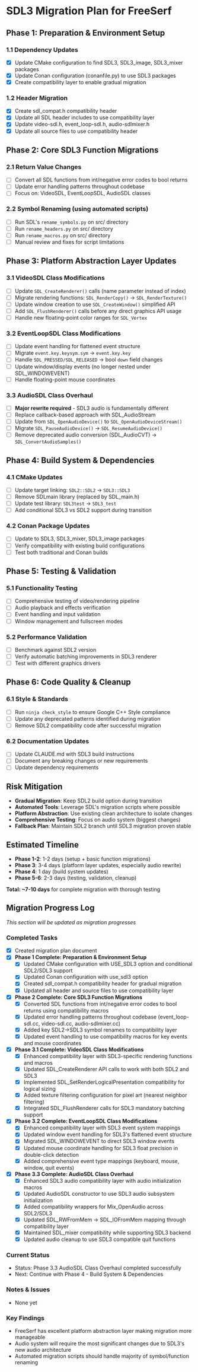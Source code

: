 # SDL3 Migration Plan for FreeSerf

## Phase 1: Preparation & Environment Setup

### 1.1 Dependency Updates
- [x] Update CMake configuration to find SDL3, SDL3_image, SDL3_mixer packages
- [x] Update Conan configuration (conanfile.py) to use SDL3 packages
- [x] Create compatibility layer to enable gradual migration

### 1.2 Header Migration
- [x] Create sdl_compat.h compatibility header
- [x] Update all SDL header includes to use compatibility layer
- [x] Update video-sdl.h, event_loop-sdl.h, audio-sdlmixer.h
- [x] Update all source files to use compatibility header

## Phase 2: Core SDL3 Function Migrations

### 2.1 Return Value Changes
- [ ] Convert all SDL functions from int/negative error codes to bool returns
- [ ] Update error handling patterns throughout codebase
- [ ] Focus on: VideoSDL, EventLoopSDL, AudioSDL classes

### 2.2 Symbol Renaming (using automated scripts)
- [ ] Run SDL's `rename_symbols.py` on src/ directory
- [ ] Run `rename_headers.py` on src/ directory  
- [ ] Run `rename_macros.py` on src/ directory
- [ ] Manual review and fixes for script limitations

## Phase 3: Platform Abstraction Layer Updates

### 3.1 VideoSDL Class Modifications
- [ ] Update `SDL_CreateRenderer()` calls (name parameter instead of index)
- [ ] Migrate rendering functions: `SDL_RenderCopy()` → `SDL_RenderTexture()`
- [ ] Update window creation to use `SDL_CreateWindow()` simplified API
- [ ] Add `SDL_FlushRenderer()` calls before any direct graphics API usage
- [ ] Handle new floating-point color ranges for `SDL_Vertex`

### 3.2 EventLoopSDL Class Modifications  
- [ ] Update event handling for flattened event structure
- [ ] Migrate `event.key.keysym.sym` → `event.key.key`
- [ ] Handle `SDL_PRESSED/SDL_RELEASED` → bool `down` field changes
- [ ] Update window/display events (no longer nested under SDL_WINDOWEVENT)
- [ ] Handle floating-point mouse coordinates

### 3.3 AudioSDL Class Overhaul
- [ ] **Major rewrite required** - SDL3 audio is fundamentally different
- [ ] Replace callback-based approach with SDL_AudioStream
- [ ] Update from `SDL_OpenAudioDevice()` to `SDL_OpenAudioDeviceStream()`
- [ ] Migrate `SDL_PauseAudioDevice()` → `SDL_ResumeAudioDevice()` 
- [ ] Remove deprecated audio conversion (SDL_AudioCVT) → `SDL_ConvertAudioSamples()`

## Phase 4: Build System & Dependencies

### 4.1 CMake Updates
- [ ] Update target linking: `SDL2::SDL2` → `SDL3::SDL3`
- [ ] Remove SDLmain library (replaced by SDL_main.h)
- [ ] Update test library: `SDL3test` → `SDL3_test`
- [ ] Add conditional SDL3 vs SDL2 support during transition

### 4.2 Conan Package Updates
- [ ] Update to SDL3, SDL3_mixer, SDL3_image packages
- [ ] Verify compatibility with existing build configurations
- [ ] Test both traditional and Conan builds

## Phase 5: Testing & Validation

### 5.1 Functionality Testing
- [ ] Comprehensive testing of video/rendering pipeline
- [ ] Audio playback and effects verification
- [ ] Event handling and input validation
- [ ] Window management and fullscreen modes

### 5.2 Performance Validation
- [ ] Benchmark against SDL2 version
- [ ] Verify automatic batching improvements in SDL3 renderer
- [ ] Test with different graphics drivers

## Phase 6: Code Quality & Cleanup

### 6.1 Style & Standards
- [ ] Run `ninja check_style` to ensure Google C++ Style compliance
- [ ] Update any deprecated patterns identified during migration
- [ ] Remove SDL2 compatibility code after successful migration

### 6.2 Documentation Updates
- [ ] Update CLAUDE.md with SDL3 build instructions
- [ ] Document any breaking changes or new requirements
- [ ] Update dependency requirements

## Risk Mitigation

- **Gradual Migration**: Keep SDL2 build option during transition
- **Automated Tools**: Leverage SDL's migration scripts where possible
- **Platform Abstraction**: Use existing clean architecture to isolate changes
- **Comprehensive Testing**: Focus on audio system (biggest changes)
- **Fallback Plan**: Maintain SDL2 branch until SDL3 migration proven stable

## Estimated Timeline

- **Phase 1-2**: 1-2 days (setup + basic function migrations)
- **Phase 3**: 3-4 days (platform layer updates, especially audio rewrite)
- **Phase 4**: 1 day (build system updates)
- **Phase 5-6**: 2-3 days (testing, validation, cleanup)

**Total: ~7-10 days** for complete migration with thorough testing

## Migration Progress Log

*This section will be updated as migration progresses*

### Completed Tasks
- [x] Created migration plan document
- [x] **Phase 1 Complete: Preparation & Environment Setup**
  - [x] Updated CMake configuration with USE_SDL3 option and conditional SDL2/SDL3 support
  - [x] Updated Conan configuration with use_sdl3 option
  - [x] Created sdl_compat.h compatibility header for gradual migration
  - [x] Updated all header and source files to use compatibility layer
- [x] **Phase 2 Complete: Core SDL3 Function Migrations**
  - [x] Converted SDL functions from int/negative error codes to bool returns using compatibility macros
  - [x] Updated error handling patterns throughout codebase (event_loop-sdl.cc, video-sdl.cc, audio-sdlmixer.cc)
  - [x] Added key SDL2->SDL3 symbol renames to compatibility layer
  - [x] Updated event handling to use compatibility macros for key events and mouse coordinates
- [x] **Phase 3.1 Complete: VideoSDL Class Modifications**
  - [x] Enhanced compatibility layer with SDL3-specific rendering functions and macros
  - [x] Updated SDL_CreateRenderer API calls to work with both SDL2 and SDL3
  - [x] Implemented SDL_SetRenderLogicalPresentation compatibility for logical sizing
  - [x] Added texture filtering configuration for pixel art (nearest neighbor filtering)
  - [x] Integrated SDL_FlushRenderer calls for SDL3 mandatory batching support
- [x] **Phase 3.2 Complete: EventLoopSDL Class Modifications**
  - [x] Enhanced compatibility layer with SDL3 event system mappings
  - [x] Updated window event handling for SDL3's flattened event structure
  - [x] Migrated SDL_WINDOWEVENT to direct SDL3 window events
  - [x] Updated mouse coordinate handling for SDL3 float precision in double-click detection
  - [x] Added comprehensive event type mappings (keyboard, mouse, window, quit events)
- [x] **Phase 3.3 Complete: AudioSDL Class Overhaul**
  - [x] Enhanced SDL3 audio compatibility layer with audio initialization macros
  - [x] Updated AudioSDL constructor to use SDL3 audio subsystem initialization
  - [x] Added compatibility wrappers for Mix_OpenAudio across SDL2/SDL3
  - [x] Updated SDL_RWFromMem → SDL_IOFromMem mapping through compatibility layer
  - [x] Maintained SDL_mixer compatibility while supporting SDL3 backend
  - [x] Updated audio cleanup to use SDL3 compatible quit functions

### Current Status
- Status: Phase 3.3 AudioSDL Class Overhaul completed successfully
- Next: Continue with Phase 4 - Build System & Dependencies

### Notes & Issues
- None yet

### Key Findings
- FreeSerf has excellent platform abstraction layer making migration more manageable
- Audio system will require the most significant changes due to SDL3's new audio architecture
- Automated migration scripts should handle majority of symbol/function renaming